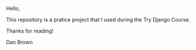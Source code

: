 Hello,

This repository is a pratice project that I used during the Try Django Course.

Thanks for reading!

Dan Brown
